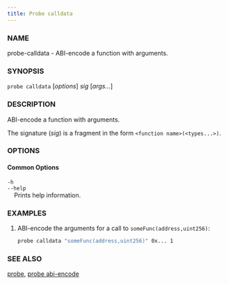 ```yaml
---
title: Probe calldata
---
```


### NAME

probe-calldata - ABI-encode a function with arguments.

### SYNOPSIS

`probe calldata` [*options*] _sig_ [*args...*]

### DESCRIPTION

ABI-encode a function with arguments.

The signature (_sig_) is a fragment in the form `<function name>(<types...>)`.

### OPTIONS

#### Common Options

`-h`  
`--help`  
&nbsp;&nbsp;&nbsp;&nbsp;Prints help information.

### EXAMPLES

1. ABI-encode the arguments for a call to `someFunc(address,uint256)`:
   ```sh
   probe calldata "someFunc(address,uint256)" 0x... 1
   ```

### SEE ALSO

[probe](./probe.md), [probe abi-encode](./probe-abi-encode.md)
